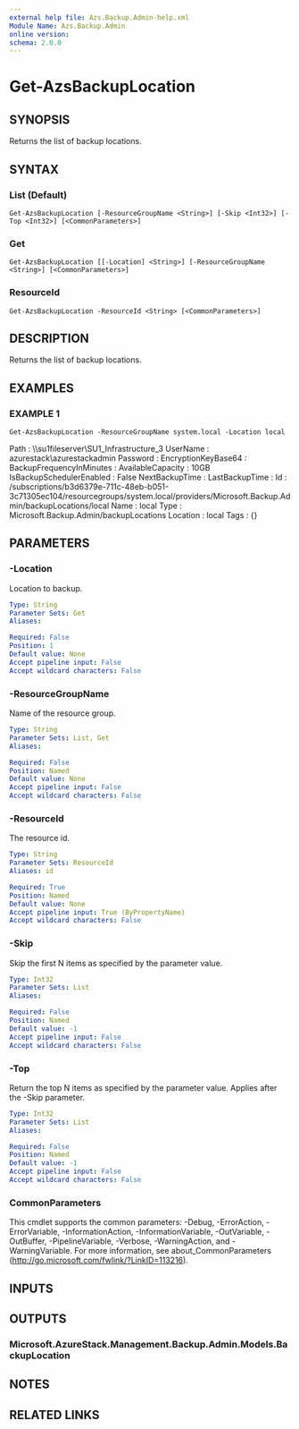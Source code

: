 ```yaml
---
external help file: Azs.Backup.Admin-help.xml
Module Name: Azs.Backup.Admin
online version:
schema: 2.0.0
---
```


# Get-AzsBackupLocation

## SYNOPSIS
Returns the list of backup locations.

## SYNTAX

### List (Default)
```
Get-AzsBackupLocation [-ResourceGroupName <String>] [-Skip <Int32>] [-Top <Int32>] [<CommonParameters>]
```

### Get
```
Get-AzsBackupLocation [[-Location] <String>] [-ResourceGroupName <String>] [<CommonParameters>]
```

### ResourceId
```
Get-AzsBackupLocation -ResourceId <String> [<CommonParameters>]
```

## DESCRIPTION
Returns the list of backup locations.

## EXAMPLES

### EXAMPLE 1
```
Get-AzsBackupLocation -ResourceGroupName system.local -Location local
```

Path                     : \\\\su1fileserver\SU1_Infrastructure_3
UserName                 : azurestack\azurestackadmin
Password                 :
EncryptionKeyBase64      :
BackupFrequencyInMinutes :
AvailableCapacity        : 10GB
IsBackupSchedulerEnabled : False
NextBackupTime           :
LastBackupTime           :
Id                       : /subscriptions/b3d6379e-711c-48eb-b051-3c71305ec104/resourcegroups/system.local/providers/Microsoft.Backup.Admin/backupLocations/local
Name                     : local
Type                     : Microsoft.Backup.Admin/backupLocations
Location                 : local
Tags                     : {}

## PARAMETERS

### -Location
Location to backup.

```yaml
Type: String
Parameter Sets: Get
Aliases:

Required: False
Position: 1
Default value: None
Accept pipeline input: False
Accept wildcard characters: False
```

### -ResourceGroupName
Name of the resource group.

```yaml
Type: String
Parameter Sets: List, Get
Aliases:

Required: False
Position: Named
Default value: None
Accept pipeline input: False
Accept wildcard characters: False
```

### -ResourceId
The resource id.

```yaml
Type: String
Parameter Sets: ResourceId
Aliases: id

Required: True
Position: Named
Default value: None
Accept pipeline input: True (ByPropertyName)
Accept wildcard characters: False
```

### -Skip
Skip the first N items as specified by the parameter value.

```yaml
Type: Int32
Parameter Sets: List
Aliases:

Required: False
Position: Named
Default value: -1
Accept pipeline input: False
Accept wildcard characters: False
```

### -Top
Return the top N items as specified by the parameter value.
Applies after the -Skip parameter.

```yaml
Type: Int32
Parameter Sets: List
Aliases:

Required: False
Position: Named
Default value: -1
Accept pipeline input: False
Accept wildcard characters: False
```

### CommonParameters
This cmdlet supports the common parameters: -Debug, -ErrorAction, -ErrorVariable, -InformationAction, -InformationVariable, -OutVariable, -OutBuffer, -PipelineVariable, -Verbose, -WarningAction, and -WarningVariable.
For more information, see about_CommonParameters (http://go.microsoft.com/fwlink/?LinkID=113216).

## INPUTS

## OUTPUTS

### Microsoft.AzureStack.Management.Backup.Admin.Models.BackupLocation

## NOTES

## RELATED LINKS
